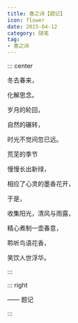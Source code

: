```yaml
---
title: 春之诗【题记】
icon: flower
date: 2015-04-12
category: 随笔
tag:
- 春之诗
---
```


::: center

冬去春来，

化解思念。

岁月的轮回，

自然的碾转，

时光不觉间忽已远。

荒芜的季节

慢慢长出新绿，

相应了心灵的墨香花开，

于是，

收集阳光，清风与雨露，

精心煮制一壶春意，

聆听鸟语花香，

笑饮人世浮华。

:::

::: right

—— 题记

:::
